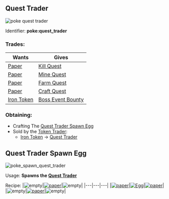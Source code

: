 ## Quest Trader
![poke quest trader](https://github.com/user-attachments/assets/39e64b4f-1c78-47f0-84d3-56321cee9e2f)

Identifier: **poke:quest_trader**
### Trades:
|Wants|Gives|
|---|---|
|[Paper](https://minecraft.wiki/w/Paper)|[Kill Quest](https://github.com/ItsMePok/PFE/wiki/Kill-Quest)
|[Paper](https://minecraft.wiki/w/Paper)|[Mine Quest](https://github.com/ItsMePok/PFE/wiki/Mine-Quest)
|[Paper](https://minecraft.wiki/w/Paper)|[Farm Quest](https://github.com/ItsMePok/PFE/wiki/Farm-Quest)
|[Paper](https://minecraft.wiki/w/Paper)|[Craft Quest](https://github.com/ItsMePok/PFE/wiki/Kill-Quest)
|[Iron Token](https://pfewiki.gitbook.io/home/items/tokens/iron-token)|[Boss Event Bounty](https://github.com/ItsMePok/PFE/wiki/Boss-Event-Bounty)

### Obtaining:
 * Crafting The [Quest Trader Spawn Egg](https://github.com/ItsMePok/PFE/wiki/Quest-Trader#quest-trader-spawn-egg)
 * Sold by the [Token Trader](https://pfewiki.gitbook.io/home/mobs/traders/token-trader):
   * [Iron Token](https://pfewiki.gitbook.io/home/items/tokens/iron-token) -> [Quest Trader](https://github.com/ItsMePok/PFE/wiki/Quest-Trader)

## Quest Trader Spawn Egg
![poke_spawn_quest_trader](https://github.com/user-attachments/assets/30ef4637-a970-4ab3-a916-cab0111aca3e)

Usage: **Spawns the [Quest Trader](https://github.com/ItsMePok/PFE/wiki/Quest-Trader)**

Recipe:
|![empty](https://github.com/ItsMePok/PFE/assets/136857747/539f7ffa-6950-4eb0-9333-9a4bff3b15de)|[![paper](https://minecraft.wiki/images/Paper_JE2_BE2.png?9c3be)](https://minecraft.wiki/w/Paper)|![empty](https://github.com/ItsMePok/PFE/assets/136857747/539f7ffa-6950-4eb0-9333-9a4bff3b15de)|
|---|---|---|
|[![paper](https://minecraft.wiki/images/Paper_JE2_BE2.png?9c3be)](https://minecraft.wiki/w/Paper)|[![Egg](https://minecraft.wiki/images/Egg_JE2_BE2.png?495d9&format=original)](https://minecraft.wiki/w/Egg)|[![paper](https://minecraft.wiki/images/Paper_JE2_BE2.png?9c3be)](https://minecraft.wiki/w/Paper)|
|![empty](https://github.com/ItsMePok/PFE/assets/136857747/539f7ffa-6950-4eb0-9333-9a4bff3b15de)|[![paper](https://minecraft.wiki/images/Paper_JE2_BE2.png?9c3be)](https://minecraft.wiki/w/Paper)|![empty](https://github.com/ItsMePok/PFE/assets/136857747/539f7ffa-6950-4eb0-9333-9a4bff3b15de)|